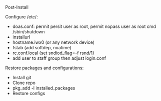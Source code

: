 Post-Install

Configure /etc/:
- doas.conf: permit persit user as root, permit nopass user as root cmd /sbin/shutdown 
- installurl
- hostname.iwx0 (or any network device)
- fstab (add softdep, noatime)
- rc.conf.local (set sndiod_flag=-f rsnd/1)
- add user to staff group then adjust login.conf

Restore packages and configurations:
- Install git
- Clone repo
- pkg_add -l installed_packages
- Restore configs

